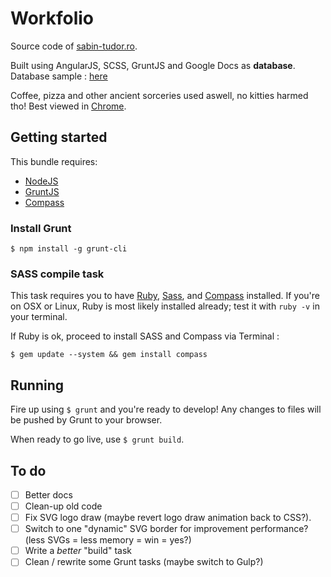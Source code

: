 Workfolio
============
Source code of [sabin-tudor.ro](http://sabin-tudor.ro/).

Built using AngularJS, SCSS, GruntJS and Google Docs as **database**.
Database sample : [here](https://docs.google.com/spreadsheets/d/1BspNtXilNaTvik9Z5dTH9hymxSVj3VdbNW5WIAo11-M/edit?usp=sharing)


Coffee, pizza and other ancient sorceries used aswell, no kitties harmed tho! Best viewed in [Chrome](http://www.google.com/chrome/).

## Getting started
This bundle requires:
* [NodeJS](http://nodejs.org/)
* [GruntJS](http://gruntjs.com/)
* [Compass](http://compass-style.org/install/)

### Install Grunt
`$ npm install -g grunt-cli`

### SASS compile task
This task requires you to have [Ruby](http://www.ruby-lang.org/en/downloads/), [Sass](http://sass-lang.com/tutorial.html), and [Compass](http://compass-style.org/install/) installed. If you're on OSX or Linux, Ruby is most likely installed already; test it with 
`ruby -v` in your terminal.

If Ruby is ok, proceed to install SASS and Compass via Terminal :

`$ gem update --system && gem install compass`

## Running
Fire up using `$ grunt` and you're ready to develop! Any changes to files will be pushed by Grunt to your browser.

When ready to go live, use `$ grunt build`.

## To do
- [ ] Better docs
- [ ] Clean-up old code
- [ ] Fix SVG logo draw (maybe revert logo draw animation back to CSS?).
- [ ] Switch to one "dynamic" SVG border for improvement performance? (less SVGs = less memory = win = yes?)
- [ ] Write a *better* "build" task
- [ ] Clean / rewrite some Grunt tasks (maybe switch to Gulp?)
